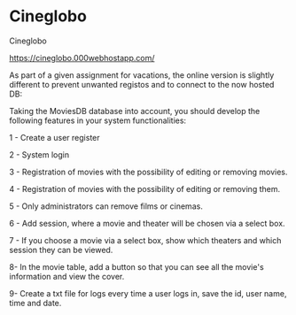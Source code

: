 # Cineglobo


Cineglobo

https://cineglobo.000webhostapp.com/

As part of a given assignment for vacations, the online version is slightly different to prevent unwanted registos and to connect to the now hosted DB:




Taking the MoviesDB database into account, you should develop the following features in your system functionalities: 

1 - Create a user register

2 - System login 

3 - Registration of movies with the possibility of editing or removing movies. 

4 - Registration of movies with the possibility of editing or removing them. 

5 - Only administrators can remove films or cinemas. 

6 - Add session, where a movie and theater will be chosen via a select 
box. 

7 - If you choose a movie via a select box, show which theaters and which
session they can be viewed.

8- In the movie table, add a button so that you can see all the movie's
information and view the cover. 

9- Create a txt file for logs every time a user logs in,
save the id, user name, time and date.
